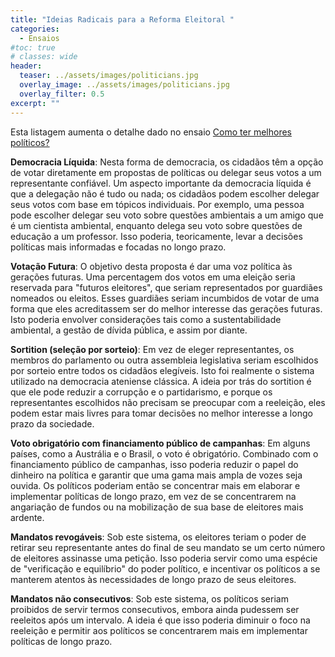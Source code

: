 ```yaml
---
title: "Ideias Radicais para a Reforma Eleitoral "
categories:
  - Ensaios
#toc: true
# classes: wide
header:
  teaser: ../assets/images/politicians.jpg
  overlay_image: ../assets/images/politicians.jpg
  overlay_filter: 0.5
excerpt: ""
---
```

Esta listagem aumenta o detalhe dado no ensaio [Como ter melhores políticos?](https://ricardotorresdacosta.com/como-ter-melhores-politicos/)  

**Democracia Líquida**: Nesta forma de democracia, os cidadãos têm a opção de votar diretamente em propostas de políticas ou delegar seus votos a um representante confiável. Um aspecto importante da democracia líquida é que a delegação não é tudo ou nada; os cidadãos podem escolher delegar seus votos com base em tópicos individuais. Por exemplo, uma pessoa pode escolher delegar seu voto sobre questões ambientais a um amigo que é um cientista ambiental, enquanto delega seu voto sobre questões de educação a um professor. Isso poderia, teoricamente, levar a decisões políticas mais informadas e focadas no longo prazo.

**Votação Futura**: O objetivo desta proposta é dar uma voz política às gerações futuras. Uma percentagem dos votos em uma eleição seria reservada para "futuros eleitores", que seriam representados por guardiães nomeados ou eleitos. Esses guardiães seriam incumbidos de votar de uma forma que eles acreditassem ser do melhor interesse das gerações futuras. Isto poderia envolver considerações tais como a sustentabilidade ambiental, a gestão de dívida pública, e assim por diante.

**Sortition (seleção por sorteio)**: Em vez de eleger representantes, os membros do parlamento ou outra assembleia legislativa seriam escolhidos por sorteio entre todos os cidadãos elegíveis. Isto foi realmente o sistema utilizado na democracia ateniense clássica. A ideia por trás do sortition é que ele pode reduzir a corrupção e o partidarismo, e porque os representantes escolhidos não precisam se preocupar com a reeleição, eles podem estar mais livres para tomar decisões no melhor interesse a longo prazo da sociedade.

**Voto obrigatório com financiamento público de campanhas**: Em alguns países, como a Austrália e o Brasil, o voto é obrigatório. Combinado com o financiamento público de campanhas, isso poderia reduzir o papel do dinheiro na política e garantir que uma gama mais ampla de vozes seja ouvida. Os políticos poderiam então se concentrar mais em elaborar e implementar políticas de longo prazo, em vez de se concentrarem na angariação de fundos ou na mobilização de sua base de eleitores mais ardente.

**Mandatos revogáveis**: Sob este sistema, os eleitores teriam o poder de retirar seu representante antes do final de seu mandato se um certo número de eleitores assinasse uma petição. Isso poderia servir como uma espécie de "verificação e equilíbrio" do poder político, e incentivar os políticos a se manterem atentos às necessidades de longo prazo de seus eleitores.

**Mandatos não consecutivos**: Sob este sistema, os políticos seriam proibidos de servir termos consecutivos, embora ainda pudessem ser reeleitos após um intervalo. A ideia é que isso poderia diminuir o foco na reeleição e permitir aos políticos se concentrarem mais em implementar políticas de longo prazo.
